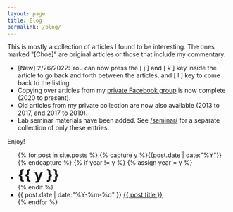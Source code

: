 ```yaml
---
layout: page
title: Blog
permalink: /blog/
---
```


This is mostly a collection of articles I found to be interesting. The ones marked "[Choe]" are original articles or those that include my commentary.

* [New] 2/26/2022: You can now press the [ j ] and [ k ] key inside the article to go back and forth between the articles, and [ l ] key to come back to the listing.
* Copying over articles from my [private Facebook group](https://www.facebook.com/groups/choelab) is now complete (2020 to present). 
* Old articles from my private collection are now also available (2013 to 2017, and 2017 to 2019). 
* Lab seminar materials have been added. See [/seminar/](/seminar/) for a separate collection of only these entries.

Enjoy!

<ul class="listing">
{% for post in site.posts %}
  {% capture y %}{{post.date | date:"%Y"}}{% endcapture %}
  {% if year != y %}
    {% assign year = y %}
    <li class="listing-seperator"> <b><font size="+3">{{ y }}</font></b> </li>
  {% endif %}
  <li class="listing-item">
    <time datetime="{{ post.date | date:"%Y-%m-%d" }}">{{ post.date | date:"%Y-%m-%d" }}</time>
    <a href="{{ post.url }}" title="{{ post.title }}">{{ post.title }}</a>
  </li>
{% endfor %}
</ul>
